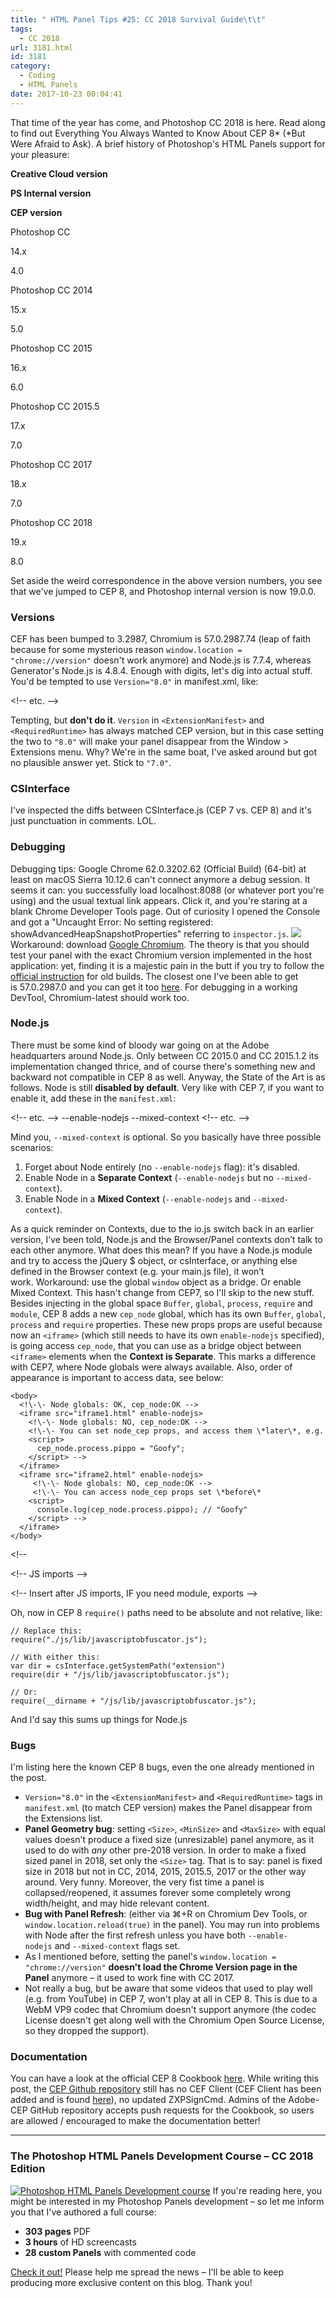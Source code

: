 ```yaml
---
title: " HTML Panel Tips #25: CC 2018 Survival Guide\t\t"
tags:
  - CC 2018
url: 3181.html
id: 3181
category:
  - Coding
  - HTML Panels
date: 2017-10-23 00:04:41
---
```


That time of the year has come, and Photoshop CC 2018 is here. Read along to find out Everything You Always Wanted to Know About CEP 8* (*But Were Afraid to Ask). A brief history of Photoshop's HTML Panels support for your pleasure:

**Creative Cloud version**

**PS Internal version**

**CEP version**

Photoshop CC

14.x

4.0

Photoshop CC 2014

15.x

5.0

Photoshop CC 2015

16.x

6.0

Photoshop CC 2015.5

17.x

7.0

Photoshop CC 2017

18.x

7.0

Photoshop CC 2018

19.x

8.0

Set aside the weird correspondence in the above version numbers, you see that we've jumped to CEP 8, and Photoshop internal version is now 19.0.0.

### Versions

CEF has been bumped to 3.2987, Chromium is 57.0.2987.74 (leap of faith because for some mysterious reason `window.location = "chrome://version"` doesn't work anymore) and Node.js is 7.7.4, whereas Generator's Node.js is 4.8.4. Enough with digits, let's dig into actual stuff. You'd be tempted to use `Version="8.0"` in manifest.xml, like:

<?xml version="1.0"?>
<ExtensionManifest xmlns:xsi="http://www.w3.org/2001/XMLSchema-instance" 
  ExtensionBundleId="com.example.helloWorld" 
  ExtensionBundleVersion="1.0.0" Version="8.0">
  <ExtensionList>
    <Extension Id="com.example.helloWorld.panel" Version="1.0.0"/>
  </ExtensionList>
  <ExecutionEnvironment>
    <HostList>
      <Host Name="PHXS" Version="19.0"/>
      <Host Name="PHSP" Version="19.0"/>
    </HostList>
    <LocaleList>
      <Locale Code="All"/>
    </LocaleList>
    <RequiredRuntimeList>
      <RequiredRuntime Name="CSXS" Version="8.0"/>
    </RequiredRuntimeList>
  </ExecutionEnvironment>
  <!\-\- etc. -->
</ExtensionManifest>

Tempting, but **don't do it**. `Version` in `<ExtensionManifest>` and `<RequiredRuntime>` has always matched CEP version, but in this case setting the two to `"8.0"` will make your panel disappear from the Window > Extensions menu. Why? We're in the same boat, I've asked around but got no plausible answer yet. Stick to `"7.0"`.

### CSInterface

I've inspected the diffs between CSInterface.js (CEP 7 vs. CEP 8) and it's just punctuation in comments. LOL.

### Debugging

Debugging tips: Google Chrome 62.0.3202.62 (Official Build) (64-bit) at least on macOS Sierra 10.12.6 can't connect anymore a debug session. It seems it can: you successfully load localhost:8088 (or whatever port you're using) and the usual textual link appears. Click it, and you're staring at a blank Chrome Developer Tools page. Out of curiosity I opened the Console and got a "Uncaught Error: No setting registered: showAdvancedHeapSnapshotProperties" referring to `inspector.js`. ![](http://localhost:8888/wp-content/uploads/2017/10/console-700x226.png) Workaround: download [Google Chromium](https://chromium.woolyss.com/download/en/#mac). The theory is that you should test your panel with the exact Chromium version implemented in the host application: yet, finding it is a majestic pain in the butt if you try to follow the [official instruction](https://www.chromium.org/getting-involved/download-chromium) for old builds. The closest one I've been able to get is 57.0.2987.0 and you can get it too [here](https://commondatastorage.googleapis.com/chromium-browser-snapshots/index.html?prefix=Mac/444967/). For debugging in a working DevTool, Chromium-latest should work too.

### Node.js

There must be some kind of bloody war going on at the Adobe headquarters around Node.js. Only between CC 2015.0 and CC 2015.1.2 its implementation changed thrice, and of course there's something new and backward not compatible in CEP 8 as well. Anyway, the State of the Art is as follows. Node is still **disabled by default**. Very like with CEP 7, if you want to enable it, add these in the `manifest.xml`:

<!\-\- etc. -->
<Resources>
  <CEFCommandLine> 
    <Parameter>--enable-nodejs</Parameter> 
    <Parameter>--mixed-context</Parameter>
  </CEFCommandLine>
<!\-\- etc. -->

Mind you, `--mixed-context` is optional. So you basically have three possible scenarios:

1.  Forget about Node entirely (no `--enable-nodejs` flag): it's disabled.
2.  Enable Node in a **Separate Context** (`--enable-nodejs` but no `--mixed-context`).
3.  Enable Node in a **Mixed Context** (`--enable-nodejs` and `--mixed-context`).

As a quick reminder on Contexts, due to the io.js switch back in an earlier version, I’ve been told, Node.js and the Browser/Panel contexts don’t talk to each other anymore. What does this mean? If you have a Node.js module and try to access the jQuery $ object, or csInterface, or anything else defined in the Browser context (e.g. your main.js file), it won’t work. Workaround: use the global `window` object as a bridge. Or enable Mixed Context. This hasn't change from CEP7, so I'll skip to the new stuff. Besides injecting in the global space `Buffer`, `global`, `process`, `require` and `module`, CEP 8 adds a new `cep_node` global, which has its own `Buffer`, `global`, `process` and `require` properties. These new props props are useful because now an `<iframe>` (which still needs to have its own `enable-nodejs` specified), is going access `cep_node`, that you can use as a bridge object between `<iframe>` elements when the **Context is Separate**. This marks a difference with CEP7, where Node globals were always available. Also, order of appearance is important to access data, see below:

    <body>
      <!\-\- Node globals: OK, cep_node:OK -->
      <iframe src="iframe1.html" enable-nodejs>
        <!\-\- Node globals: NO, cep_node:OK -->
        <!\-\- You can set node_cep props, and access them \*later\*, e.g.
        <script>
          cep_node.process.pippo = "Goofy";
        </script> -->
      </iframe>
      <iframe src="iframe2.html" enable-nodejs>
         <!\-\- Node globals: NO, cep_node:OK -->
         <!\-\- You can access node_cep props set \*before\*
        <script>
          console.log(cep_node.process.pippo); // "Goofy"
        </script> -->
      </iframe>
    </body> 
   <!\-\- <script> tags belongs to iframe1.html and iframe2.html -->

As opposed to the previous case and still specific to CEP8, with **Mixed Context** the Node globals are always available, everywhere (`<iframe>` elements included), but this time `cep_node` is rebuilt from scratch in each `<iframe>`.

    <body>
      <!\-\- Node globals: OK, cep_node:OK -->
      <iframe src="iframe1.html" enable-nodejs>
        <!\-\- Node globals: OK, cep_node:OK -->
        <!\-\- set node_cep props only for this iframe only, e.g.
        <script>
          cep_node.process.pippo = "Goofy";
        </script> -->
      </iframe>
      <iframe src="iframe2.html" enable-nodejs>
         <!\-\- Node globals: OK, cep_node:OK -->
         <!\-\- cep_node props set in another iframe are not available
        <script>
          console.log(cep_node.process.pippo); // undefined
        </script> -->
      </iframe>
    </body> 
    <!\-\- <script> tags belongs to iframe1.html and iframe2.html -->

What else: `module` and `exports` globals may conflict with some JS libraries, e.g. jQuery, resulting in the library being loaded in the Node context rather than in the Browser’s. As a fix, try:

<!\-\- Insert above script imports -->
<script>
  if (typeof module === 'object') {
    window.module = module; module = undefined;
  }
  if (typeof exports === 'object') {
  	window.exports = exports; exports = undefined;
  }
</script>
<!\-\- JS imports -->
<script src="scripts/jquery.js"></script>
<script src="scripts/csinterface.js"></script>
<!\-\- Insert after JS imports, IF you need module, exports -->
<script>
  if (window.module) module = window.module;
  if (window.exports) exports = window.exports;
</script>

Oh, now in CEP 8 `require()` paths need to be absolute and not relative, like:

	// Replace this:
	require("./js/lib/javascriptobfuscator.js");
	
	// With either this:
	var dir = csInterface.getSystemPath("extension")
	require(dir + "/js/lib/javascriptobfuscator.js");
	
	// Or:
	require(__dirname + "/js/lib/javascriptobfuscator.js");

And I'd say this sums up things for Node.js

### Bugs

I'm listing here the known CEP 8 bugs, even the one already mentioned in the post.

*   `Version="8.0"` in the `<ExtensionManifest>` and `<RequiredRuntime>` tags in `manifest.xml` (to match CEP version) makes the Panel disappear from the Extensions list.
*   **Panel Geometry bug**: setting `<Size>`, `<MinSize>` and `<MaxSize>` with equal values doesn't produce a fixed size (unresizable) panel anymore, as it used to do with _any_ other pre-2018 version. In order to make a fixed sized panel in 2018, set only the `<Size>` tag. That is to say: panel is fixed size in 2018 but not in CC, 2014, 2015, 2015.5, 2017 or the other way around. Very funny. Moreover, the very fist time a panel is collapsed/reopened, it assumes forever some completely wrong width/height, and may hide relevant content.
*   **Bug with Panel Refresh**: (either via ⌘+R on Chromium Dev Tools, or `window.location.reload(true)` in the panel). You may run into problems with Node after the first refresh unless you have both `--enable-nodejs` and `--mixed-context` flags set.
*   As I mentioned before, setting the panel's `window.location = "chrome://version"` **doesn't load the Chrome Version page in the Panel** anymore – it used to work fine with CC 2017.
*   Not really a bug, but be aware that some videos that used to play well (e.g. from YouTube) in CEP 7, won't play at all in CEP 8. This is due to a WebM VP9 codec that Chromium doesn't support anymore (the codec License doesn't get along well with the Chromium Open Source License, so they dropped the support).

### Documentation

You can have a look at the official CEP 8 Cookbook [here](https://github.com/Adobe-CEP/CEP-Resources/blob/master/CEP_8.x/Documentation/CEP%208.0%20HTML%20Extension%20Cookbook.md). While writing this post, the [CEP Github repository](https://github.com/Adobe-CEP/CEP-Resources/) still has no CEF Client (CEF Client has been added and is found [here](https://github.com/Adobe-CEP/CEP-Resources/tree/master/CEP_8.x)), no updated ZXPSignCmd. Admins of the Adobe-CEP GitHub repository accepts push requests for the Cookbook, so users are allowed / encouraged to make the documentation better!

* * *

### The Photoshop HTML Panels Development Course – CC 2018 Edition

[![Photoshop HTML Panels Development course](http://localhost:8888/wp-content/uploads/2016/03/BookVideo-300x193.jpg)](http://htmlpanelsbook.com "Photoshop HTML Panels Development course") If you're reading here, you might be interested in my Photoshop Panels development – so let me inform you that I've authored a full course:

*   **303 pages** PDF
*   **3 hours** of HD screencasts
*   **28 custom Panels** with commented code

[Check it out!](http://htmlpanelsbook.com) Please help me spread the news – I'll be able to keep producing more exclusive content on this blog. Thank you!